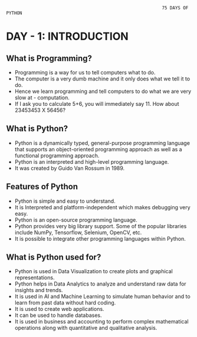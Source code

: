                                                                75 DAYS OF PYTHON


# DAY - 1: INTRODUCTION

## What is Programming?

- Programming is a way for us to tell computers what to do. 
- The computer is a very dumb machine and it only does what we tell it to do. 
- Hence we learn programming and tell computers to do what we are very slow at - computation. 
- If I ask you to calculate 5+6, you will immediately say 11. How about 23453453 X 56456?

## What is Python?

- Python is a dynamically typed, general-purpose programming language that supports an object-oriented programming approach as well as a functional programming approach.
- Python is an interpreted and high-level programming language.
- It was created by Guido Van Rossum in 1989.

## Features of Python

- Python is simple and easy to understand.
- It is Interpreted and platform-independent which makes debugging very easy.
- Python is an open-source programming language.
- Python provides very big library support. Some of the popular libraries include NumPy, Tensorflow, Selenium, OpenCV, etc.
- It is possible to integrate other programming languages within Python.

## What is Python used for?

- Python is used in Data Visualization to create plots and graphical representations.
- Python helps in Data Analytics to analyze and understand raw data for insights and trends.
- It is used in AI and Machine Learning to simulate human behavior and to learn from past data without hard coding.
- It is used to create web applications.
- It can be used to handle databases.
- It is used in business and accounting to perform complex mathematical operations along with quantitative and qualitative analysis.
